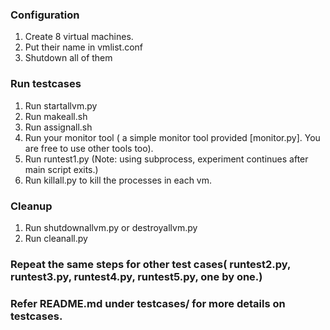 ### Configuration

1. Create 8 virtual machines.
2. Put their name in vmlist.conf
3. Shutdown all of them

### Run testcases

1. Run startallvm.py
2. Run makeall.sh
3. Run assignall.sh
4. Run your monitor tool ( a simple monitor tool provided [monitor.py]. You are free to use other tools too).
5. Run runtest1.py (Note: using subprocess, experiment continues after main script exits.)
6. Run killall.py to kill the processes in each vm.

### Cleanup
1. Run shutdownallvm.py or destroyallvm.py 
2. Run cleanall.py

### Repeat the same steps for other test cases( runtest2.py, runtest3.py, runtest4.py, runtest5.py, one by one.)
### Refer README.md under testcases/<x> for more details on testcases. 
